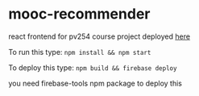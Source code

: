 # mooc-recommender
react frontend for pv254 course project deployed [here](https://courses-b3782.web.app)

To run this type:
`npm install && npm start`

To deploy this type:
`npm build && firebase deploy`

you need firebase-tools npm package to deploy this
